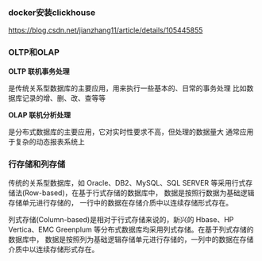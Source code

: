 ### docker安装clickhouse

https://blog.csdn.net/jianzhang11/article/details/105445855

### OLTP和OLAP

**OLTP 联机事务处理**

是传统关系型数据库的主要应用，用来执行一些基本的、日常的事务处理
比如数据库记录的增、删、改、查等等

**OLAP 联机分析处理**

是分布式数据库的主要应用，它对实时性要求不高，但处理的数据量大
通常应用于复杂的动态报表系统上

### 行存储和列存储

传统的关系型数据库，如 Oracle、DB2、MySQL、SQL SERVER 等采用行式存储法(Row-based)，在基于行式存储的数据库中， 数据是按照行数据为基础逻辑存储单元进行存储的， 一行中的数据在存储介质中以连续存储形式存在。

列式存储(Column-based)是相对于行式存储来说的，新兴的 Hbase、HP Vertica、EMC Greenplum 等分布式数据库均采用列式存储。在基于列式存储的数据库中， 数据是按照列为基础逻辑存储单元进行存储的，一列中的数据在存储介质中以连续存储形式存在。
